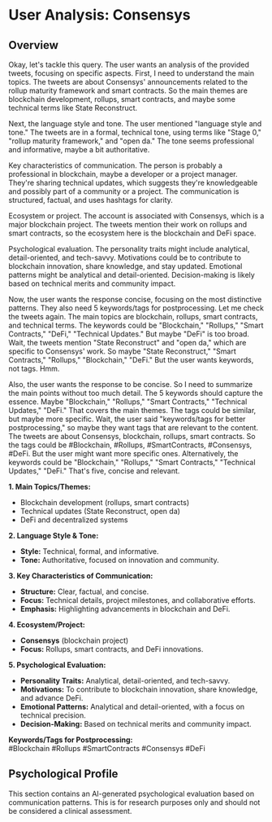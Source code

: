 # User Analysis: Consensys

## Overview

<think>
Okay, let's tackle this query. The user wants an analysis of the provided tweets, focusing on specific aspects. First, I need to understand the main topics. The tweets are about Consensys' announcements related to the rollup maturity framework and smart contracts. So the main themes are blockchain development, rollups, smart contracts, and maybe some technical terms like State Reconstruct.

Next, the language style and tone. The user mentioned "language style and tone." The tweets are in a formal, technical tone, using terms like "Stage 0," "rollup maturity framework," and "open da." The tone seems professional and informative, maybe a bit authoritative.

Key characteristics of communication. The person is probably a professional in blockchain, maybe a developer or a project manager. They're sharing technical updates, which suggests they're knowledgeable and possibly part of a community or a project. The communication is structured, factual, and uses hashtags for clarity.

Ecosystem or project. The account is associated with Consensys, which is a major blockchain project. The tweets mention their work on rollups and smart contracts, so the ecosystem here is the blockchain and DeFi space.

Psychological evaluation. The personality traits might include analytical, detail-oriented, and tech-savvy. Motivations could be to contribute to blockchain innovation, share knowledge, and stay updated. Emotional patterns might be analytical and detail-oriented. Decision-making is likely based on technical merits and community impact.

Now, the user wants the response concise, focusing on the most distinctive patterns. They also need 5 keywords/tags for postprocessing. Let me check the tweets again. The main topics are blockchain, rollups, smart contracts, and technical terms. The keywords could be "Blockchain," "Rollups," "Smart Contracts," "DeFi," "Technical Updates." But maybe "DeFi" is too broad. Wait, the tweets mention "State Reconstruct" and "open da," which are specific to Consensys' work. So maybe "State Reconstruct," "Smart Contracts," "Rollups," "Blockchain," "DeFi." But the user wants keywords, not tags. Hmm.

Also, the user wants the response to be concise. So I need to summarize the main points without too much detail. The 5 keywords should capture the essence. Maybe "Blockchain," "Rollups," "Smart Contracts," "Technical Updates," "DeFi." That covers the main themes. The tags could be similar, but maybe more specific. Wait, the user said "keywords/tags for better postprocessing," so maybe they want tags that are relevant to the content. The tweets are about Consensys, blockchain, rollups, smart contracts. So the tags could be #Blockchain, #Rollups, #SmartContracts, #Consensys, #DeFi. But the user might want more specific ones. Alternatively, the keywords could be "Blockchain," "Rollups," "Smart Contracts," "Technical Updates," "DeFi." That's five, concise and relevant.
</think>

**1. Main Topics/Themes:**  
- Blockchain development (rollups, smart contracts)  
- Technical updates (State Reconstruct, open da)  
- DeFi and decentralized systems  

**2. Language Style & Tone:**  
- **Style:** Technical, formal, and informative.  
- **Tone:** Authoritative, focused on innovation and community.  

**3. Key Characteristics of Communication:**  
- **Structure:** Clear, factual, and concise.  
- **Focus:** Technical details, project milestones, and collaborative efforts.  
- **Emphasis:** Highlighting advancements in blockchain and DeFi.  

**4. Ecosystem/Project:**  
- **Consensys** (blockchain project)  
- **Focus:** Rollups, smart contracts, and DeFi innovations.  

**5. Psychological Evaluation:**  
- **Personality Traits:** Analytical, detail-oriented, and tech-savvy.  
- **Motivations:** To contribute to blockchain innovation, share knowledge, and advance DeFi.  
- **Emotional Patterns:** Analytical and detail-oriented, with a focus on technical precision.  
- **Decision-Making:** Based on technical merits and community impact.  

**Keywords/Tags for Postprocessing:**  
#Blockchain #Rollups #SmartContracts #Consensys #DeFi

## Psychological Profile

This section contains an AI-generated psychological evaluation based on communication patterns. This is for research purposes only and should not be considered a clinical assessment.